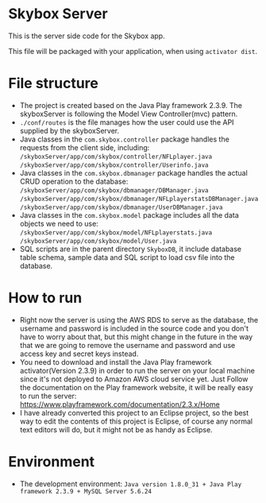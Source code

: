 # Skybox Server
This is the server side code for the Skybox app.

This file will be packaged with your application, when using `activator dist`.

# File structure
- The project is created based on the Java Play framework 2.3.9. The skyboxServer is following the Model View Controller(mvc) pattern. 
- `./conf/routes` is the file manages how the user could use the API supplied by the skyboxServer.
- Java classes in the `com.skybox.controller` package handles the requests from the client side, including:  
  `/skyboxServer/app/com/skybox/controller/NFLplayer.java`  
  `/skyboxServer/app/com/skybox/controller/Userinfo.java`  
- Java classes in the `com.skybox.dbmanager` package handles the actual CRUD operation to the database:  
  `/skyboxServer/app/com/skybox/dbmanager/DBManager.java`  
  `/skyboxServer/app/com/skybox/dbmanager/NFLplayerstatsDBManager.java`  
  `/skyboxServer/app/com/skybox/dbmanager/UserDBManager.java`
- Java classes in the `com.skybox.model` package includes all the data objects we need to use: 
  `/skyboxServer/app/com/skybox/model/NFLplayerstats.java`  
  `/skyboxServer/app/com/skybox/model/User.java`  
- SQL scripts are in the parent directory `SkyboxDB`, it include database table schema, sample data and SQL script to load csv file into the database.


# How to run
- Right now the server is using the AWS RDS to serve as the database, the username and password is included in the source code and you don't have to worry about that, but this might change in the future in the way that we are going to remove the username and password and use access key and secret keys instead.
- You need to download and install the Java Play framework activator(Version 2.3.9) in order to run the server on your local machine since it's not deployed to Amazon AWS cloud service yet.
Just Follow the documentation on the Play framework website, it will be really easy to run the server:
https://www.playframework.com/documentation/2.3.x/Home
- I have already converted this project to an Eclipse project, so the best way to edit the contents of this project is Eclipse, of course any normal text editors will do, but it might not be as handy as Eclipse.

# Environment
- The development environment: `Java version 1.8.0_31 + Java Play framework 2.3.9 + MySQL Server 5.6.24`
